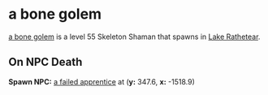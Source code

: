# a bone golem



[a bone golem](/npc/51153) is a level 55 Skeleton Shaman that spawns in [Lake Rathetear](/zone/51).






## On NPC Death

**Spawn NPC:**  [a failed apprentice](/npc/51152) at (**y:** 347.6, **x:** -1518.9)





